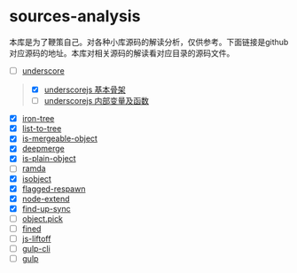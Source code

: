 # sources-analysis
本库是为了鞭策自己。对各种小库源码的解读分析，仅供参考。下面链接是github对应源码的地址。本库对相关源码的解读看对应目录的源码文件。

- [ ] [underscore](https://github.com/jashkenas/underscore/)
> - [x] [underscorejs 基本骨架](https://github.com/domsgit/sources-analysis/issues/1)
> - [ ] [underscorejs 内部变量及函数](https://github.com/domsgit/sources-analysis/issues/2)

- [x] [iron-tree](https://github.com/DenQ/iron-tree)
- [x] [list-to-tree](https://github.com/DenQ/list-to-tree)
- [x] [is-mergeable-object](https://github.com/TehShrike/is-mergeable-object)
- [x] [deepmerge](https://github.com/TehShrike/deepmerge)
- [x] [is-plain-object](https://github.com/jonschlinkert/is-plain-object)
- [ ] [ramda](https://github.com/ramda/ramda)
- [x] [isobject](https://github.com/jonschlinkert/isobject)
- [x] [flagged-respawn](https://github.com/gulpjs/flagged-respawn)
- [x] [node-extend](https://github.com/justmoon/node-extend)
- [x] [find-up-sync](https://github.com/paulovieira/find-up-sync)
- [ ] [object.pick](https://github.com/jonschlinkert/object.pick)
- [ ] [fined](https://github.com/gulpjs/fined)
- [ ] [js-liftoff](https://github.com/js-cli/js-liftoff)
- [ ] [gulp-cli](https://github.com/gulpjs/gulp-cli)
- [ ] [gulp](https://github.com/gulpjs/gulp)
